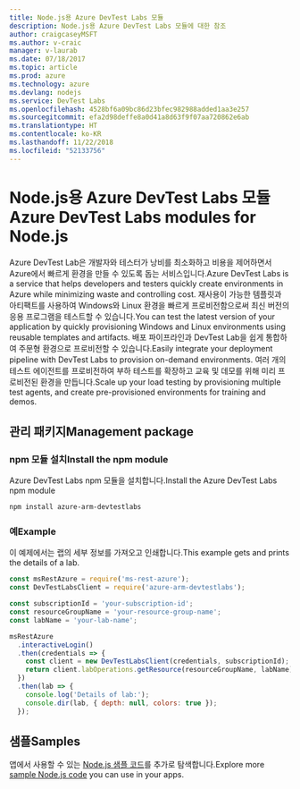 ```yaml
---
title: Node.js용 Azure DevTest Labs 모듈
description: Node.js용 Azure DevTest Labs 모듈에 대한 참조
author: craigcaseyMSFT
ms.author: v-craic
manager: v-laurab
ms.date: 07/18/2017
ms.topic: article
ms.prod: azure
ms.technology: azure
ms.devlang: nodejs
ms.service: DevTest Labs
ms.openlocfilehash: 4528bf6a09bc86d23bfec982988added1aa3e257
ms.sourcegitcommit: efa2d98deffe8a0d41a8d63f9f07aa720862e6ab
ms.translationtype: HT
ms.contentlocale: ko-KR
ms.lasthandoff: 11/22/2018
ms.locfileid: "52133756"
---
```

# <a name="azure-devtest-labs-modules-for-nodejs"></a><span data-ttu-id="e70d8-103">Node.js용 Azure DevTest Labs 모듈</span><span class="sxs-lookup"><span data-stu-id="e70d8-103">Azure DevTest Labs modules for Node.js</span></span>

<span data-ttu-id="e70d8-104">Azure DevTest Lab은 개발자와 테스터가 낭비를 최소화하고 비용을 제어하면서 Azure에서 빠르게 환경을 만들 수 있도록 돕는 서비스입니다.</span><span class="sxs-lookup"><span data-stu-id="e70d8-104">Azure DevTest Labs is a service that helps developers and testers quickly create environments in Azure while minimizing waste and controlling cost.</span></span> <span data-ttu-id="e70d8-105">재사용이 가능한 템플릿과 아티팩트를 사용하여 Windows와 Linux 환경을 빠르게 프로비전함으로써 최신 버전의 응용 프로그램을 테스트할 수 있습니다.</span><span class="sxs-lookup"><span data-stu-id="e70d8-105">You can test the latest version of your application by quickly provisioning Windows and Linux environments using reusable templates and artifacts.</span></span> <span data-ttu-id="e70d8-106">배포 파이프라인과 DevTest Lab을 쉽게 통합하여 주문형 환경으로 프로비전할 수 있습니다.</span><span class="sxs-lookup"><span data-stu-id="e70d8-106">Easily integrate your deployment pipeline with DevTest Labs to provision on-demand environments.</span></span> <span data-ttu-id="e70d8-107">여러 개의 테스트 에이전트를 프로비전하여 부하 테스트를 확장하고 교육 및 데모를 위해 미리 프로비전된 환경을 만듭니다.</span><span class="sxs-lookup"><span data-stu-id="e70d8-107">Scale up your load testing by provisioning multiple test agents, and create pre-provisioned environments for training and demos.</span></span>

## <a name="management-package"></a><span data-ttu-id="e70d8-108">관리 패키지</span><span class="sxs-lookup"><span data-stu-id="e70d8-108">Management package</span></span>

### <a name="install-the-npm-module"></a><span data-ttu-id="e70d8-109">npm 모듈 설치</span><span class="sxs-lookup"><span data-stu-id="e70d8-109">Install the npm module</span></span>

<span data-ttu-id="e70d8-110">Azure DevTest Labs npm 모듈을 설치합니다.</span><span class="sxs-lookup"><span data-stu-id="e70d8-110">Install the Azure DevTest Labs npm module</span></span>

```bash
npm install azure-arm-devtestlabs
```

### <a name="example"></a><span data-ttu-id="e70d8-111">예</span><span class="sxs-lookup"><span data-stu-id="e70d8-111">Example</span></span>

<span data-ttu-id="e70d8-112">이 예제에서는 랩의 세부 정보를 가져오고 인쇄합니다.</span><span class="sxs-lookup"><span data-stu-id="e70d8-112">This example gets and prints the details of a lab.</span></span>

```javascript
const msRestAzure = require('ms-rest-azure');
const DevTestLabsClient = require('azure-arm-devtestlabs');

const subscriptionId = 'your-subscription-id';
const resourceGroupName = 'your-resource-group-name';
const labName = 'your-lab-name';

msRestAzure
  .interactiveLogin()
  .then(credentials => {
    const client = new DevTestLabsClient(credentials, subscriptionId);
    return client.labOperations.getResource(resourceGroupName, labName);
  })
  .then(lab => {
    console.log('Details of lab:');
    console.dir(lab, { depth: null, colors: true });
  });
```

## <a name="samples"></a><span data-ttu-id="e70d8-113">샘플</span><span class="sxs-lookup"><span data-stu-id="e70d8-113">Samples</span></span>

<span data-ttu-id="e70d8-114">앱에서 사용할 수 있는 [Node.js 샘플 코드](https://azure.microsoft.com/resources/samples/?platform=nodejs)를 추가로 탐색합니다.</span><span class="sxs-lookup"><span data-stu-id="e70d8-114">Explore more [sample Node.js code](https://azure.microsoft.com/resources/samples/?platform=nodejs) you can use in your apps.</span></span>
